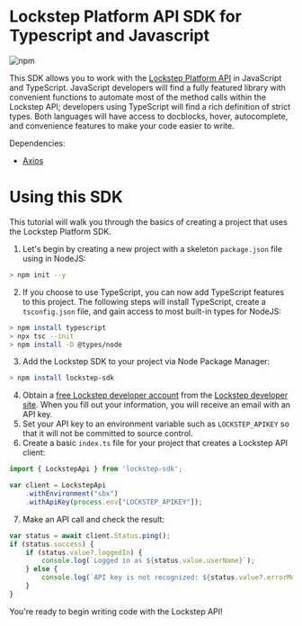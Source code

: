 # Lockstep Platform API SDK for Typescript and Javascript

![npm](https://img.shields.io/npm/v/lockstep-sdk)

This SDK allows you to work with the [Lockstep Platform API](https://developer.lockstep.io) in JavaScript and TypeScript.  JavaScript developers will find a fully featured library with convenient functions to automate most of the method calls within the Lockstep API; developers using TypeScript will find a rich definition of strict types.  Both languages will have access to docblocks, hover, autocomplete, and convenience features to make your code easier to write.

Dependencies:
* [Axios](https://www.npmjs.com/package/axios)

# Using this SDK

This tutorial will walk you through the basics of creating a project that uses the Lockstep Platform SDK.

1. Let's begin by creating a new project with a skeleton `package.json` file using in NodeJS:

```bash
> npm init --y
```

2. If you choose to use TypeScript, you can now add TypeScript features to this project.  The following steps will install TypeScript, create a `tsconfig.json` file, and gain access to most built-in types for NodeJS:

```bash
> npm install typescript
> npx tsc --init
> npm install -D @types/node
```

3. Add the Lockstep SDK to your project via Node Package Manager:

```bash
> npm install lockstep-sdk
```

4. Obtain a [free Lockstep developer account](https://developer.lockstep.io/reference/v1_provisioning_provisionfreedeveloperaccount) from the [Lockstep developer site](https://developer.lockstep.io/).  When you fill out your information, you will receive an email with an API key.
5. Set your API key to an environment variable such as `LOCKSTEP_APIKEY` so that it will not be committed to source control.
6. Create a basic `index.ts` file for your project that creates a Lockstep API client:

```typescript
import { LockstepApi } from 'lockstep-sdk';

var client = LockstepApi
    .withEnvironment("sbx")
    .withApiKey(process.env["LOCKSTEP_APIKEY"]);
```
7. Make an API call and check the result:

```typescript
var status = await client.Status.ping();
if (status.success) {
    if (status.value?.loggedIn) {
        console.log(`Logged in as ${status.value.userName}`);
    } else {
        console.log(`API key is not recognized: ${status.value?.errorMessage}`);
    }
}
```

You're ready to begin writing code with the Lockstep API!
